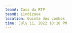 ```yaml
---
teamA: Casa da RTP
teamB: Lindizaua
location: Quinta dos Lombos
time: July 11, 2022 10:10 PM
---
```


